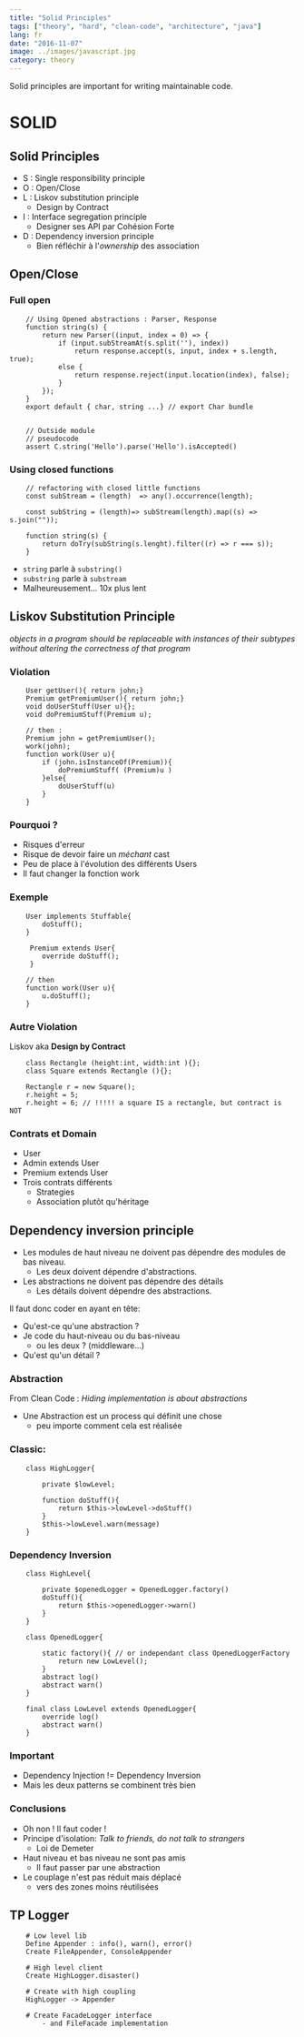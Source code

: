 ```yaml
---
title: "Solid Principles"
tags: ["theory", "hard", "clean-code", "architecture", "java"]
lang: fr
date: "2016-11-07"
image: ../images/javascript.jpg
category: theory
---
```


Solid principles are important for writing maintainable code.

<!-- end -->

SOLID
=====

Solid Principles
----


* S : Single responsibility principle
* O : Open/Close
* L : Liskov substitution principle
    - Design by Contract
* I : Interface segregation principle
    - Designer ses API par Cohésion Forte
* D : Dependency inversion principle
    - Bien réfléchir à l'*ownership* des association



Open/Close
----

### Full open

        // Using Opened abstractions : Parser, Response
        function string(s) {
            return new Parser((input, index = 0) => {
                if (input.subStreamAt(s.split(''), index)) 
                    return response.accept(s, input, index + s.length, true);
                else {
                    return response.reject(input.location(index), false);
                }
            });
        }        
        export default { char, string ...} // export Char bundle
        

        // Outside module        
        // pseudocode
        assert C.string('Hello').parse('Hello').isAccepted()
                

### Using closed functions

        // refactoring with closed little functions
        const subStream = (length)  => any().occurrence(length);
                
        const subString = (length)=> subStream(length).map((s) => s.join(""));
        
        function string(s) {
            return doTry(subString(s.lenght).filter((r) => r === s));
        }
        
* `string` parle à `substring()` 
* `substring` parle à `substream`
*  Malheureusement... 10x plus lent


Liskov Substitution Principle
----

*objects in a program should be replaceable with instances of their subtypes
 without altering the correctness of that program*



### Violation

        
        User getUser(){ return john;}        
        Premium getPremiumUser(){ return john;}
        void doUserStuff(User u){};
        void doPremiumStuff(Premium u);
        
        // then :        
        Premium john = getPremiumUser();
        work(john);
        function work(User u){        
            if (john.isInstanceOf(Premium)){
                doPremiumStuff( (Premium)u )
            }else{
                doUserStuff(u)
            }
        }
        
### Pourquoi ?
        
* Risques d'erreur
* Risque de devoir faire un *méchant* cast
* Peu de place à l'évolution des différents Users
* Il faut changer la fonction work

### Exemple

        User implements Stuffable{
            doStuff();
        }
        
         Premium extends User{
            override doStuff();
         }
        
        // then
        function work(User u){      
            u.doStuff();
        }


        

### Autre Violation

Liskov aka **Design by Contract**


        class Rectangle (height:int, width:int ){};
        class Square extends Rectangle (){};
        
        Rectangle r = new Square();
        r.height = 5;
        r.height = 6; // !!!!! a square IS a rectangle, but contract is NOT


### Contrats et Domain
        
* User
* Admin extends User
* Premium extends User
* Trois contrats différents
    - Strategies
    - Association plutôt qu'héritage



Dependency inversion principle
----


* Les modules de haut niveau ne doivent pas dépendre des modules de bas niveau. 
    - Les deux doivent dépendre d'abstractions.
* Les abstractions ne doivent pas dépendre des détails
    - Les détails doivent dépendre des abstractions.


Il faut donc coder en ayant en tête:

* Qu'est-ce qu'une abstraction ?
* Je code du haut-niveau ou du bas-niveau
    - ou les deux ? (middleware...)
* Qu'est qu'un détail ?

### Abstraction

From Clean Code : *Hiding implementation is about abstractions*

* Une Abstraction est un process qui définit une chose
    - peu importe comment cela est réalisée



### Classic:
        
        class HighLogger{
            
            private $lowLevel;        
            
            function doStuff(){
                return $this->lowLevel->doStuff()
            }
            $this->lowLevel.warn(message)        
        }


### Dependency Inversion

        class HighLevel{
            
            private $openedLogger = OpenedLogger.factory()            
            doStuff(){
                return $this->openedLogger->warn()
            }
        }

        class OpenedLogger{
            
            static factory(){ // or independant class OpenedLoggerFactory
                return new LowLevel();
            }        
            abstract log()
            abstract warn()        
        }

        final class LowLevel extends OpenedLogger{            
            override log()
            abstract warn()        
        }

### Important

* Dependency Injection != Dependency Inversion
* Mais les deux patterns se combinent très bien 




### Conclusions

* Oh non ! Il faut coder !
* Principe d'isolation: *Talk to friends, do not talk to strangers*
    - Loi de Demeter
* Haut niveau et bas niveau ne sont pas amis
    - Il faut passer par une abstraction
* Le couplage n'est pas réduit mais déplacé
    - vers des zones moins réutilisées




TP Logger
----

        
        # Low level lib
        Define Appender : info(), warn(), error()
        Create FileAppender, ConsoleAppender 
        
        # High level client
        Create HighLogger.disaster()
        
        # Create with high coupling
        HighLogger -> Appender 
        
        # Create FacadeLogger interface
            - and FileFacade implementation
        
        
        
        
        
        
        
